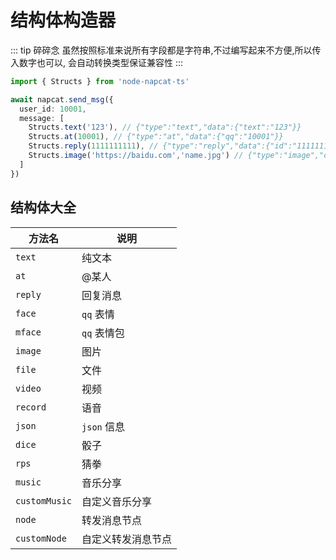 # 结构体构造器

::: tip 碎碎念
虽然按照标准来说所有字段都是字符串,不过编写起来不方便,所以传入数字也可以, 会自动转换类型保证兼容性
:::

```typescript
import { Structs } from 'node-napcat-ts'

await napcat.send_msg({
  user_id: 10001,
  message: [
    Structs.text('123'), // {"type":"text","data":{"text":"123"}}
    Structs.at(10001), // {"type":"at","data":{"qq":"10001"}}
    Structs.reply(1111111111), // {"type":"reply","data":{"id":"1111111111"}}
    Structs.image('https://baidu.com','name.jpg') // {"type":"image","data":{"file":"https://baidu.com","name":"name.jpg"}}
  ]
})
```

## 结构体大全

| 方法名        | 说明               |
| ------------- | ------------------ |
| `text`        | 纯文本             |
| `at`          | @某人              |
| `reply`       | 回复消息           |
| `face`        | `qq` 表情          |
| `mface`       | `qq` 表情包        |
| `image`       | 图片               |
| `file`        | 文件               |
| `video`       | 视频               |
| `record`      | 语音               |
| `json`        | `json` 信息        |
| `dice`        | 骰子               |
| `rps`         | 猜拳               |
| `music`       | 音乐分享           |
| `customMusic` | 自定义音乐分享     |
| `node`        | 转发消息节点       |
| `customNode`  | 自定义转发消息节点 |
